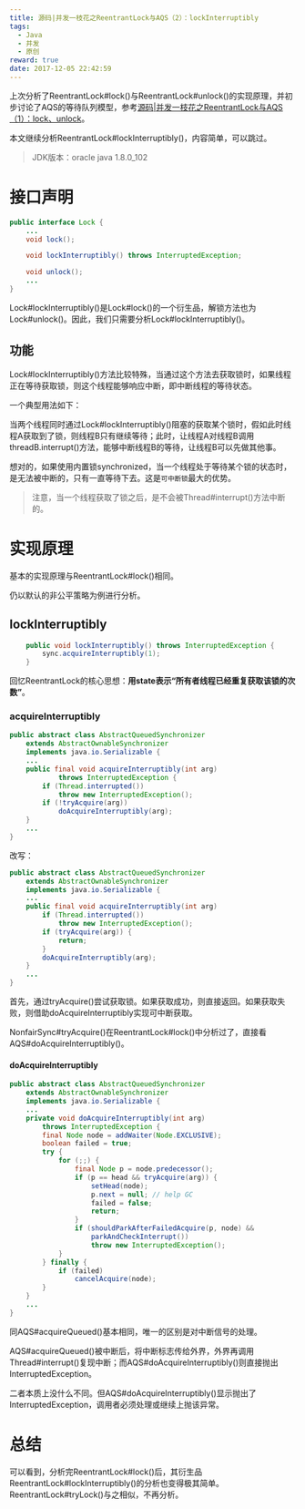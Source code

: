 ```yaml
---
title: 源码|并发一枝花之ReentrantLock与AQS（2）：lockInterruptibly
tags:
  - Java
  - 并发
  - 原创
reward: true
date: 2017-12-05 22:42:59
---
```


上次分析了ReentrantLock#lock()与ReentrantLock#unlock()的实现原理，并初步讨论了AQS的等待队列模型，参考[源码|并发一枝花之ReentrantLock与AQS（1）：lock、unlock](/2017/12/05/源码|并发一枝花之ReentrantLock与AQS（1）：lock、unlock/)。

本文继续分析ReentrantLock#lockInterruptibly()，内容简单，可以跳过。

<!--more-->

>JDK版本：oracle java 1.8.0_102

# 接口声明

```java
public interface Lock {
    ...
    void lock();

    void lockInterruptibly() throws InterruptedException;

    void unlock();
    ...
}
```

Lock#lockInterruptibly()是Lock#lock()的一个衍生品，解锁方法也为Lock#unlock()。因此，我们只需要分析Lock#lockInterruptibly()。

## 功能

Lock#lockInterruptibly()方法比较特殊，当通过这个方法去获取锁时，如果线程正在等待获取锁，则这个线程能够响应中断，即中断线程的等待状态。

一个典型用法如下：

当两个线程同时通过Lock#lockInterruptibly()阻塞的获取某个锁时，假如此时线程A获取到了锁，则线程B只有继续等待；此时，让线程A对线程B调用threadB.interrupt()方法，能够中断线程B的等待，让线程B可以先做其他事。

想对的，如果使用内置锁synchronized，当一个线程处于等待某个锁的状态时，是无法被中断的，只有一直等待下去。这是`可中断锁`最大的优势。

>注意，当一个线程获取了锁之后，是不会被Thread#interrupt()方法中断的。

# 实现原理

基本的实现原理与ReentrantLock#lock()相同。

仍以默认的非公平策略为例进行分析。

## lockInterruptibly

```java
    public void lockInterruptibly() throws InterruptedException {
        sync.acquireInterruptibly(1);
    }
```

回忆ReentrantLock的核心思想：**用state表示“所有者线程已经重复获取该锁的次数”**。

### acquireInterruptibly

```java
public abstract class AbstractQueuedSynchronizer
    extends AbstractOwnableSynchronizer
    implements java.io.Serializable {
    ...
    public final void acquireInterruptibly(int arg)
            throws InterruptedException {
        if (Thread.interrupted())
            throw new InterruptedException();
        if (!tryAcquire(arg))
            doAcquireInterruptibly(arg);
    }
    ...
}
```

改写：

```java
public abstract class AbstractQueuedSynchronizer
    extends AbstractOwnableSynchronizer
    implements java.io.Serializable {
    ...
    public final void acquireInterruptibly(int arg)
        if (Thread.interrupted())
            throw new InterruptedException();
        if (tryAcquire(arg)) {
            return;
        }
        doAcquireInterruptibly(arg);
    }
    ...
}
```

首先，通过tryAcquire()尝试获取锁。如果获取成功，则直接返回。如果获取失败，则借助doAcquireInterruptibly实现可中断获取。

NonfairSync#tryAcquire()在ReentrantLock#lock()中分析过了，直接看AQS#doAcquireInterruptibly()。

#### doAcquireInterruptibly

```java
public abstract class AbstractQueuedSynchronizer
    extends AbstractOwnableSynchronizer
    implements java.io.Serializable {
    ...
    private void doAcquireInterruptibly(int arg)
        throws InterruptedException {
        final Node node = addWaiter(Node.EXCLUSIVE);
        boolean failed = true;
        try {
            for (;;) {
                final Node p = node.predecessor();
                if (p == head && tryAcquire(arg)) {
                    setHead(node);
                    p.next = null; // help GC
                    failed = false;
                    return;
                }
                if (shouldParkAfterFailedAcquire(p, node) &&
                    parkAndCheckInterrupt())
                    throw new InterruptedException();
            }
        } finally {
            if (failed)
                cancelAcquire(node);
        }
    }
    ...
}
```

同AQS#acquireQueued()基本相同，唯一的区别是对中断信号的处理。

AQS#acquireQueued()被中断后，将中断标志传给外界，外界再调用Thread#interrupt()复现中断；而AQS#doAcquireInterruptibly()则直接抛出InterruptedException。

二者本质上没什么不同。但AQS#doAcquireInterruptibly()显示抛出了InterruptedException，调用者必须处理或继续上抛该异常。

# 总结

可以看到，分析完ReentrantLock#lock()后，其衍生品ReentrantLock#lockInterruptibly()的分析也变得极其简单。ReentrantLock#tryLock()与之相似，不再分析。
